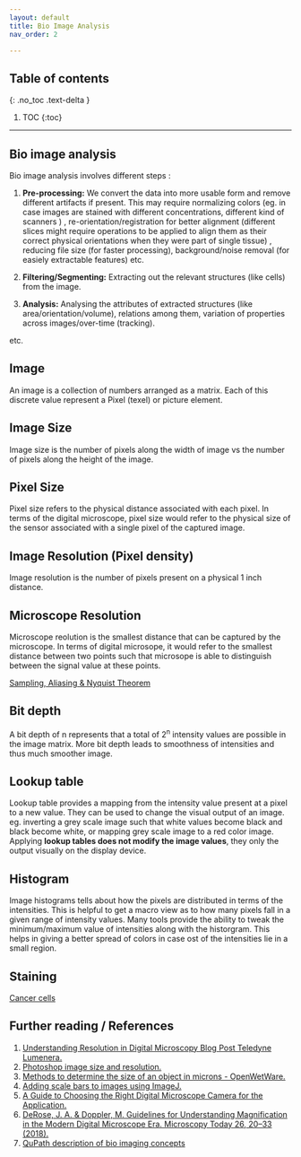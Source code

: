 ```yaml
---
layout: default
title: Bio Image Analysis
nav_order: 2

---
```


## Table of contents
{: .no_toc .text-delta }

1. TOC
{:toc}

---

## Bio image analysis

Bio image analysis involves different steps : 

1. **Pre-processing:** We convert the data into more usable form and remove different artifacts if present. This may require normalizing colors (eg. in case images are stained with different concentrations, different kind of scanners ) , re-orientation/registration for better alignment (different slices might require operations to be applied to align them as their correct physical orientations when they were part of single tissue) , reducing file size (for faster processing), background/noise removal (for easiely extractable features) etc.

2. **Filtering/Segmenting:** Extracting out the relevant structures (like cells) from the image.

3. **Analysis:** Analysing the attributes of extracted structures (like area/orientation/volume), relations among them, variation of properties across images/over-time (tracking).

etc.

## Image

An image is a collection of numbers arranged as a matrix. Each of this discrete value represent a Pixel (texel) or picture element. 

## Image Size

Image size is the number of pixels along the width of image vs the number of pixels along the height of the image.

## Pixel Size
 Pixel size refers to the physical distance associated with each pixel. In terms of the digital microscope, pixel size would refer to the physical size of the sensor associated with a single pixel of the captured image.

## Image Resolution (Pixel density)
 Image resolution is the number of pixels present on a physical 1 inch distance. 

## Microscope Resolution
 Microscope reolution is the smallest distance that can be captured by the microscope. In terms of digital microsope, it would refer to the smallest distance between two points such that microsope is able to distinguish between the signal value at these points. 

 [Sampling, Aliasing & Nyquist Theorem](https://www.youtube.com/watch?v=yWqrx08UeUs)

## Bit depth
 A bit depth of n represents that a total of 2<sup>n</sup> intensity values are possible in the image matrix. More bit depth leads to smoothness of intensities and thus much smoother image.

## Lookup table

 Lookup table provides a mapping from the intensity value present at a pixel to a new value. They can be used to change the visual output of an image. eg. inverting a grey scale image such that white values become black and black become white, or mapping grey scale image to a red color image. Applying **lookup tables does not modify the image values**, they only the output visually on the display device.

## Histogram

 Image histograms tells about how the pixels are distributed in terms of the intensities. This is helpful to get a macro view as to how many pixels fall in a given range of intensity values. Many tools provide the ability to tweak the minimum/maximum value of intensities along with the historgram. This helps in giving a better spread of colors in case ost of the intensities lie in a small region.
 
## Staining 

 [Cancer cells](https://www.microscopemaster.com/cancer-cells.html)

## Further reading / References

1. [Understanding Resolution in Digital Microscopy Blog Post Teledyne Lumenera.](https://www.lumenera.com/blog/understanding-resolution-in-digital-microscopy)
2. [Photoshop image size and resolution.]( https://helpx.adobe.com/in/photoshop/using/image-size-resolution.html#about_pixel_dimensions_and_printed_image_resolution)
3. [Methods to determine the size of an object in microns - OpenWetWare.](https://openwetware.org/wiki/Methods_to_determine_the_size_of_an_object_in_microns)
4. [Adding scale bars to images using ImageJ.]( http://www.swarthmore.edu/NatSci/nkaplin1/scalebar.htm)
5. [A Guide to Choosing the Right Digital Microscope Camera for the Application.]( https://www.leica-microsystems.com/company/news/news-details/article/a-guide-to-choosing-the-right-digital-microscope-camera-for-the-application/)
6. [DeRose, J. A. & Doppler, M. Guidelines for Understanding Magnification in the Modern Digital Microscope Era. Microscopy Today 26, 20–33 (2018). ](https://www.cambridge.org/core/journals/microscopy-today/article/guidelines-for-understanding-magnification-in-the-modern-digital-microscope-era/E99CB37B30B5DCF7654A17A44A6A682F)
7. [QuPath description of bio imaging concepts](https://qupath.readthedocs.io/en/latest/docs/concepts/images.html)
